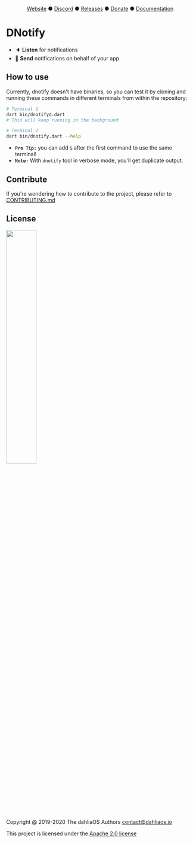 <p align="center">
<a href="https://dahliaos.io">Website</a> ●
<a href="https://discord.gg/7qVbJHR">Discord</a> ●
<a href="https://github.com/dahlia-os/releases/releases">Releases</a> ●
<a href="https://paypal.me/officialdahliaos">Donate</a> ●
<a href="https://github.com/dahlia-os/documentation">Documentation</a>

# DNotify
<!--Insert some badges from https://shields.io
(Mostly a License, Issues open badges (can also be localized, website and ci/deploy badges))-->

 - :speaker: **Listen** for notifications
 - :speech_balloon: **Send** notifications on behalf of your app

## How to use
Currently, dnotify doesn't have binaries, so you can test it by cloning and running these commands in different terminals from within the repository:
```sh
# Terminal 1
dart bin/dnotifyd.dart
# This will keep running in the background
```
```sh
# Terminal 2
dart bin/dnotify.dart --help
```
* **`Pro Tip:`** you can add `&` after the first command to use the same terminal!
* **`Note:`** With `dnotify` tool in verbose mode, you'll get duplicate output.

## Contribute

If you're wondering how to contribute to the project, please refer to [CONTRIBUTING.md](./CONTRIBUTING.md)

## License

<p align="left">
  <img width="40%" src="https://github.com/dahlia-os/brand/blob/master/Logo%20PNGs/dahliaOS%20logo%20with%20text%20(drop%20shadow).png"
</p>

Copyright @ 2019-2020 The dahliaOS Authors contact@dahliaos.io

This project is licensed under the [Apache 2.0 license](/LICENSE)
